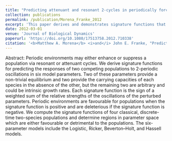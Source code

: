 ```yaml
---
title: "Predicting attenuant and resonant 2-cycles in periodically forced discrete-time two-species population models"
collection: publications
permalink: /publication/Morena_Franke_2012
excerpt: 'This paper derives and demonstrates signature functions that predict the responses of two competing populations to periodically-forced six-parameter Logistic, Ricker, Beverton-Holt, and Hassell models.'
date: 2012-03-01
venue: 'Journal of Biological Dynamics'
paperurl: 'https://doi.org/10.1080/17513758.2012.710338'
citation: '<b>Matthew A. Morena</b> <i>and</i> John E. Franke, "Predicting attenuant and resonant 2-cycles in periodically forced discrete-time two-species population models", Journal of Biological Dynamics 6(<b>2</b>), 782-812 (2012)'
---
```

Abstract: Periodic environments may either enhance or suppress a population via resonant or attenuant cycles. We derive signature functions for predicting the responses of two competing populations to 2-periodic oscillations in six model parameters. Two of these parameters provide a non-trivial equilibrium and two provide the carrying capacities of each species in the absence of the other, but the remaining two are arbitrary and could be intrinsic growth rates. Each signature function is the sign of a weighted sum of the relative strengths of the oscillations of the perturbed parameters. Periodic environments are favourable for populations when the signature function is positive and are deleterious if the signature function is negative. We compute the signature functions of four classical, discrete-time two-species populations and determine regions in parameter space which are either favourable or detrimental to the populations. The six-parameter models include the Logistic, Ricker, Beverton–Holt, and Hassell models.
